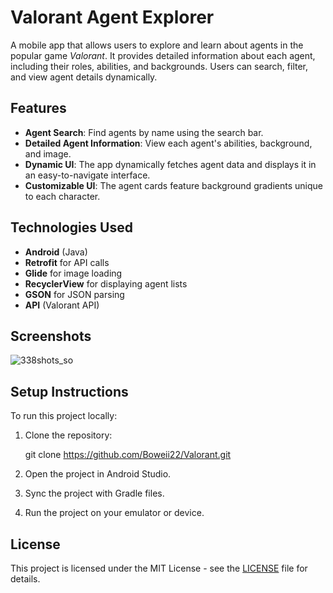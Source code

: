 # Valorant Agent Explorer

A mobile app that allows users to explore and learn about agents in the popular game *Valorant*. It provides detailed information about each agent, including their roles, abilities, and backgrounds. Users can search, filter, and view agent details dynamically.

## Features
- **Agent Search**: Find agents by name using the search bar.
- **Detailed Agent Information**: View each agent's abilities, background, and image.
- **Dynamic UI**: The app dynamically fetches agent data and displays it in an easy-to-navigate interface.
- **Customizable UI**: The agent cards feature background gradients unique to each character.

## Technologies Used
- **Android** (Java)
- **Retrofit** for API calls
- **Glide** for image loading
- **RecyclerView** for displaying agent lists
- **GSON** for JSON parsing
- **API** (Valorant API)

## Screenshots
![338shots_so](https://github.com/user-attachments/assets/d3de5cc8-84b6-44d6-9322-e245f645777c)



## Setup Instructions
To run this project locally:

1. Clone the repository:

   git clone https://github.com/Boweii22/Valorant.git

2. Open the project in Android Studio.

3. Sync the project with Gradle files.

4. Run the project on your emulator or device.

## License
This project is licensed under the MIT License - see the [LICENSE](LICENSE) file for details.

```
